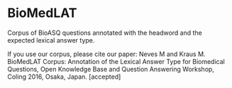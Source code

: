 # BioMedLAT
Corpus of BioASQ questions annotated with the headword and the expected lexical answer type.

If you use our corpus, please cite our paper:
Neves M and Kraus M. BioMedLAT Corpus: Annotation of the Lexical Answer Type for Biomedical Questions, Open Knowledge Base and Question Answering Workshop, Coling 2016, Osaka, Japan. [accepted]
